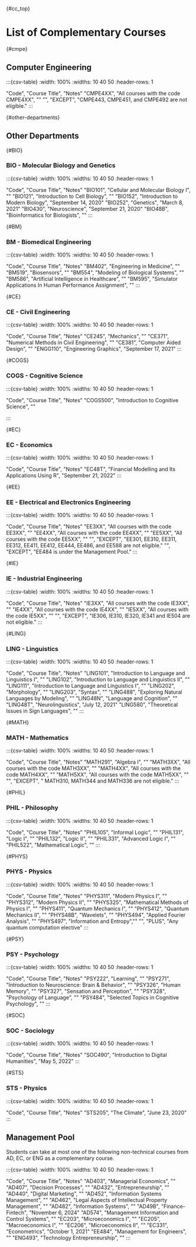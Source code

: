 {#cc_top}
# List of Complementary Courses

{#cmpe}
## Computer Engineering

:::{csv-table}
:width: 100%
:widths: 10 40 50
:header-rows: 1

"Code",  "Course Title", "Notes"
"CMPE4XX", "All courses with the code CMPE4XX", ""
"", "EXCEPT", "CMPE443, CMPE451, and CMPE492 are not eligible."
:::

{#other-departments}
## Other Departments

{#BIO}
### BIO - Molecular Biology and Genetics 

:::{csv-table}
:width: 100%
:widths: 10 40 50
:header-rows: 1

"Code", "Course Title", "Notes"
"BIO101", "Cellular and Molecular Biology I", ""
"BIO121", "Introduction to Cell Biology", ""
"BIO152", "Introduction to Modern Biology", "September 14, 2020"
"BIO252", "Genetics", "March 8, 2021"
"BIO430", "Neuroscience", "September 21, 2020"
"BIO48B", "Bioinformatics for Biologists", ""
:::

{#BM}
### BM - Biomedical Engineering

:::{csv-table}
:width: 100%
:widths: 10 40 50
:header-rows: 1

"Code",  "Course Title", "Notes"
"BM402", "Engineering in Medicine", ""
"BM519", "Biosensors", ""
"BM554", "Modeling of Biological Systems", ""
"BM586", "Artificial Intelligence in Healthcare", ""
"BM595", "Simulator Applications In Human Performance Assignment", ""
:::

{#CE}
### CE - Civil Engineering 

:::{csv-table}
:width: 100%
:widths: 10 40 50
:header-rows: 1

"Code", "Course Title", "Notes"
"CE245", "Mechanics", ""
"CE371", "Numerical Methods in Civil Engineering", ""
"CE381", "Computer Aided Design", ""
"ENGG110", "Engineering Graphics", "September 17, 2021"
:::

{#COGS}
### COGS - Cognitive Science 

:::{csv-table}
:width: 100%
:widths: 10 40 50
:header-rows: 1

"Code", "Course Title", "Notes"
"COGS500", "Introduction to Cognitive Science", ""

:::

{#EC}
### EC - Economics

:::{csv-table}
:width: 100%
:widths: 10 40 50
:header-rows: 1

"Code", "Course Title", "Notes"
"EC48T", "Financial Modelling and Its Applications Using R", "September 21, 2022"
:::

{#EE}
### EE - Electrical and Electronics Engineering 

:::{csv-table}
:width: 100%
:widths: 10 40 50
:header-rows: 1

"Code", "Course Title", "Notes"
"EE3XX", "All courses with the code EE3XX", ""
"EE4XX", "All courses with the code EE4XX", ""
"EE5XX", "All courses with the code EE5XX", ""
"", "EXCEPT", "EE301, EE310, EE311, EE312, EE411, EE412, EE444, EE486, and EE588 are not eligible."
"", "EXCEPT", "EE484 is under the Management Pool."
:::

{#IE}
### IE - Industrial Engineering 

:::{csv-table}
:width: 100%
:widths: 10 40 50
:header-rows: 1

"Code", "Course Title", "Notes"
"IE3XX", "All courses with the code IE3XX", ""
"IE4XX", "All courses with the code IE4XX", ""
"IE5XX", "All courses with the code IE5XX", ""
"", "EXCEPT", "IE306, IE310, IE320, IE341 and IE504 are not eligible."
:::

{#LING}
### LING - Linguistics

:::{csv-table}
:width: 100%
:widths:  10 40 50
:header-rows: 1

"Code", "Course Title", "Notes"
"LING101", "Introduction to Language and Linguistics I", ""
"LING102", "Introduction to Language and Linguistics II", ""
"LING111", "Introduction to Language and Linguistics I", ""
"LING202", "Morphology", ""
"LING203", "Syntax", ""
"LING488", "Exploring Natural Languages by Modeling", ""
"LING48N", "Language and Cognition", ""
"LING48T", "Neurolinguistics", "July 12, 2021"
"LING580", "Theoretical Issues in Sign Languages", ""
:::

{#MATH}
### MATH - Mathematics 

:::{csv-table}
:width: 100%
:widths:  10 40 50
:header-rows: 1

"Code", "Course Title", "Notes"
"MATH291", "Algebra I", ""
"MATH3XX", "All courses with the code MATH3XX", ""
"MATH4XX", "All courses with the code MATH4XX", ""
"MATH5XX", "All courses with the code MATH5XX", ""
"", "EXCEPT", " MATH310, MATH344 and MATH336 are not eligible."
:::

{#PHIL}
### PHIL - Philosophy

:::{csv-table}
:width: 100%
:widths: 10 40 50
:header-rows: 1

"Code", "Course Title", "Notes"
"PHIL105", "Informal Logic", ""
"PHIL131", "Logic I", ""
"PHIL132", "Logic II", ""
"PHIL331", "Advanced Logic I", ""
"PHIL522", "Mathematical Logic", ""
:::

{#PHYS}
### PHYS - Physics

:::{csv-table}
:width: 100%
:widths:  10 40 50
:header-rows: 1

"Code", "Course Title", "Notes"
"PHYS311", "Modern Physics I", ""
"PHYS312", "Modern Physics II", ""
"PHYS325", "Mathematical Methods of Physics I", ""
"PHYS411", "Quantum Mechanics I", ""
"PHYS412", "Quantum Mechanics II", ""
"PHYS48B", "Wavelets", ""
"PHYS494", "Applied Fourier Analysis", ""
"PHYS497", "Information and Entropy",""
"", "PLUS", "Any quantum computation elective"
:::

{#PSY}
### PSY - Psychology

:::{csv-table}
:width: 100%
:widths: 10 40 50
:header-rows: 1

"Code", "Course Title", "Notes"
"PSY222", "Learning", ""
"PSY271", "Introduction to Neuroscience: Brain & Behavior", ""
"PSY326", "Human Memory", ""
"PSY327", "Sensation and Perception", ""
"PSY328", "Psychology of Language", ""
"PSY484", "Selected Topics in Cognitive Psychology", ""
:::

{#SOC}
### SOC - Sociology

:::{csv-table}
:width: 100%
:widths: 10 40 50
:header-rows: 1

"Code", "Course Title", "Notes"
"SOC490", "Introduction to Digital Humanities", "May 5, 2022"
:::

{#STS}
### STS - Physics

:::{csv-table}
:width: 100%
:widths: 10 40 50
:header-rows: 1

"Code", "Course Title", "Notes"
"STS205", "The Climate", "June 23, 2020"
:::

## Management Pool

Students can take at most one of the following non-technical courses from AD, EC, or ENG as a complementary course.

:::{csv-table}
:width: 100%
:widths:  10 40 50
:header-rows: 1

"Code", "Course Title", "Notes"
"AD403", "Managerial Economics", ""
"AD407", "Decision Processes", ""
"AD432", "Entrepreneurship", ""
"AD440", "Digital Marketing", ""
"AD452", "Information Systems Management", ""
"AD462", "Legal Aspects of Intellectual Property Management", ""
"AD482", "Information Systems", ""
"AD49B", "Finance-Fintech", "November 6, 2024"
"AD574", "Management Information and Control Systems", ""
"EC203", "Microeconomics I", ""
"EC205", "Macroeconomics I", ""
"EC206", "Microeconomics II", ""
"EC331", "Econometrics", "October 1, 2021"
"EE484", "Management for Engineers", ""
"ENG493", "Technology Entrepreneurship", ""
:::




